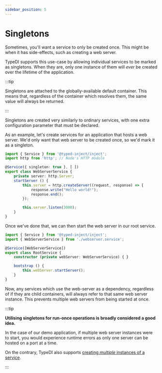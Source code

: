 ```yaml
---
sidebar_position: 5
---
```


# Singletons

Sometimes, you'll want a service to only be created once.
This might be when it has side-effects, such as creating a web server. 

TypeDI supports this use-case by allowing individual services to be marked as singletons.
When they are, only one instance of them will *ever* be created over the lifetime of the application.

:::tip

Singletons are attached to the globally-available default container.
This means that, regardless of the container which resolves them,
the same value will always be returned.

:::

Singletons are created very similarly to ordinary services, with one extra configuration parameter that must be declared.

As an example, let's create services for an application that hosts a web server.
We'd only want that web server to be created once, so we'd mark it as a singleton.

```ts title="src/webserver.service.ts"
import { Service } from '@typed-inject/inject';
import http from 'http'; // Node's HTTP module

@Service({ singleton: true }, [ ])
export class WebServerService {
    private server: http.Server;
    startServer () {
        this.server = http.createServer((request, response) => {
            response.write("Hello world!");
            response.end();
        });

        this.server.listen(3000);
    }
}
```

Once we've done that, we can then start the web server in our root service.

```ts title="src/root.service.ts"
import { Service } from '@typed-inject/inject';
import { WebServerService } from './webserver.service';

@Service([WebServerService])
export class RootService {
    constructor (private webServer: WebServerService) { }

    bootstrap () {
        this.webServer.startServer();
    }
}
```


Now, any services which use the web-server as a dependency, regardless of if they
are child containers, will always refer to that same web server instance.
This prevents multiple web servers from being started at once.

:::tip

**Utilising singletons for run-once operations is broadly considered a good idea.**

In the case of our demo application, if multiple web server instances were to start,
you would experience runtime errors as only one server can be hosted on a port at a time.

On the contrary, TypeDI also supports [creating *multiple* instances of a service](./multiple-services.md).

:::


